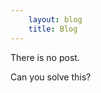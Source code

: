 ```yaml
---
    layout: blog
    title: Blog
---
```

<section>
    <p class="inActive cContent">There is no post.</p>
</section>
<section id="puzzleGame">
    <p class="cContent">Can you solve this?</p>
    <div id="container">
    </div>
    <div id="stat" class="cContent">
        <div id="message"></div>
        <a id="btnNav" class="btn cSm"></a>
    </div>    
</section>
<script src="{{ site.baseurl }}/assets/js/puzzle/app.js"></script>
<script type="text/javascript">puzzle.start()</script>